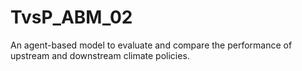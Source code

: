 # TvsP_ABM_02
An agent-based model to evaluate and compare the performance of upstream and downstream climate policies.
